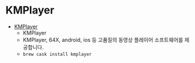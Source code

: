 # KMPlayer
- [KMPlayer](http://www.kmplayer.com/)
  -  KMPlayer
  - KMPlayer, 64X, android, ios 등 고품질의 동영상 플레이어 소프트웨어를 제공합니다.
  - `brew cask install kmplayer`
